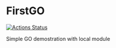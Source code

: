# FirstGO

[![Actions Status](https://github.com/ardacetinkaya/FirstGO/workflows/Go/badge.svg)](https://github.com/ardacetinkaya/FirstGO)

Simple GO demostration with local module 
